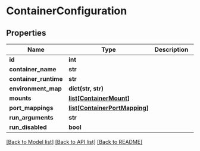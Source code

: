 # ContainerConfiguration

## Properties
Name | Type | Description | Notes
------------ | ------------- | ------------- | -------------
**id** | **int** |  | [optional] 
**container_name** | **str** |  | 
**container_runtime** | **str** |  | [optional] 
**environment_map** | **dict(str, str)** |  | [optional] 
**mounts** | [**list[ContainerMount]**](ContainerMount.md) |  | [optional] 
**port_mappings** | [**list[ContainerPortMapping]**](ContainerPortMapping.md) |  | [optional] 
**run_arguments** | **str** |  | [optional] 
**run_disabled** | **bool** |  | [optional] 

[[Back to Model list]](../README.md#documentation-for-models) [[Back to API list]](../README.md#documentation-for-api-endpoints) [[Back to README]](../README.md)


